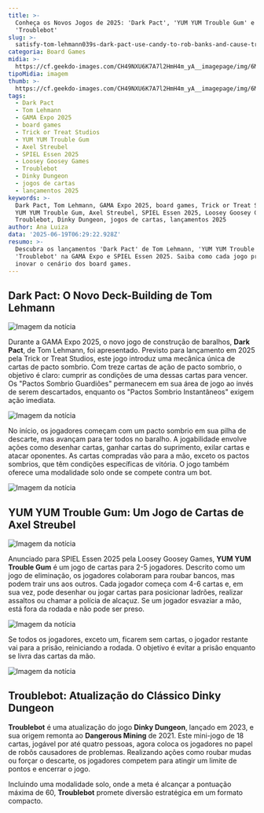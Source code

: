 ```yaml
---
title: >-
  Conheça os Novos Jogos de 2025: 'Dark Pact', 'YUM YUM Trouble Gum' e
  'Troublebot'
slug: >-
  satisfy-tom-lehmann039s-dark-pact-use-candy-to-rob-banks-and-cause-trouble-with-bots
categoria: Board Games
midia: >-
  https://cf.geekdo-images.com/CH49NXU6K7A7l2HmH4m_yA__imagepage/img/6MNQSEn-BaT9_3Cp-oZF_d6Ohgo=/fit-in/900x600/filters:no_upscale():strip_icc()/pic8942612.jpg
tipoMidia: imagem
thumb: >-
  https://cf.geekdo-images.com/CH49NXU6K7A7l2HmH4m_yA__imagepage/img/6MNQSEn-BaT9_3Cp-oZF_d6Ohgo=/fit-in/900x600/filters:no_upscale():strip_icc()/pic8942612.jpg
tags:
  - Dark Pact
  - Tom Lehmann
  - GAMA Expo 2025
  - board games
  - Trick or Treat Studios
  - YUM YUM Trouble Gum
  - Axel Streubel
  - SPIEL Essen 2025
  - Loosey Goosey Games
  - Troublebot
  - Dinky Dungeon
  - jogos de cartas
  - lançamentos 2025
keywords: >-
  Dark Pact, Tom Lehmann, GAMA Expo 2025, board games, Trick or Treat Studios,
  YUM YUM Trouble Gum, Axel Streubel, SPIEL Essen 2025, Loosey Goosey Games,
  Troublebot, Dinky Dungeon, jogos de cartas, lançamentos 2025
author: Ana Luiza
data: '2025-06-19T06:29:22.928Z'
resumo: >-
  Descubra os lançamentos 'Dark Pact' de Tom Lehmann, 'YUM YUM Trouble Gum' e
  'Troublebot' na GAMA Expo e SPIEL Essen 2025. Saiba como cada jogo promete
  inovar o cenário dos board games.
---
```


## Dark Pact: O Novo Deck-Building de Tom Lehmann

![Imagem da notícia](https://cf.geekdo-images.com/M1FH-KAlYRzFda-6ekU4IA__imagepage/img/IXE9Wzl-JkwIReKAcAuWDVFOYH8=/fit-in/900x600/filters:no_upscale():strip_icc()/pic8942614.png)

Durante a GAMA Expo 2025, o novo jogo de construção de baralhos, **Dark Pact**, de Tom Lehmann, foi apresentado. Previsto para lançamento em 2025 pela Trick or Treat Studios, este jogo introduz uma mecânica única de cartas de pacto sombrio. Com treze cartas de ação de pacto sombrio, o objetivo é claro: cumprir as condições de uma dessas cartas para vencer. Os "Pactos Sombrio Guardiões" permanecem em sua área de jogo ao invés de serem descartados, enquanto os "Pactos Sombrio Instantâneos" exigem ação imediata.

![Imagem da notícia](https://cf.geekdo-images.com/np3lXmnfyU4xmp08jYyTwA__imagepage/img/27SJ2xIT1egzh775lq-ZPvPTNgA=/fit-in/900x600/filters:no_upscale():strip_icc()/pic8942685.jpg)

No início, os jogadores começam com um pacto sombrio em sua pilha de descarte, mas avançam para ter todos no baralho. A jogabilidade envolve ações como desenhar cartas, ganhar cartas do suprimento, exilar cartas e atacar oponentes. As cartas compradas vão para a mão, exceto os pactos sombrios, que têm condições específicas de vitória. O jogo também oferece uma modalidade solo onde se compete contra um bot.

![Imagem da notícia](https://cf.geekdo-images.com/z2QGf7pwZRmwDNVq-h3Otw__imagepage/img/0B27Pd1ohIHo3OaV-0Vrbep7zDI=/fit-in/900x600/filters:no_upscale():strip_icc()/pic8934788.png)

## YUM YUM Trouble Gum: Um Jogo de Cartas de Axel Streubel

![Imagem da notícia](https://cf.geekdo-images.com/_tJA0LwYyY-0YnaHDUId8w__imagepage/img/5uad_MMaovN1QpRoE7_ukB4PMbE=/fit-in/900x600/filters:no_upscale():strip_icc()/pic6483200.png)

Anunciado para SPIEL Essen 2025 pela Loosey Goosey Games, **YUM YUM Trouble Gum** é um jogo de cartas para 2-5 jogadores. Descrito como um jogo de eliminação, os jogadores colaboram para roubar bancos, mas podem trair uns aos outros. Cada jogador começa com 4-6 cartas e, em sua vez, pode desenhar ou jogar cartas para posicionar ladrões, realizar assaltos ou chamar a polícia de alcaçuz. Se um jogador esvaziar a mão, está fora da rodada e não pode ser preso.

![Imagem da notícia](https://cf.geekdo-images.com/LNBkdIP7k4Mxd3lc1fP2yw__imagepage/img/3aJ7_UFGUAb7g5nnmvHxdqb4P4I=/fit-in/900x600/filters:no_upscale():strip_icc()/pic8171811.png)

Se todos os jogadores, exceto um, ficarem sem cartas, o jogador restante vai para a prisão, reiniciando a rodada. O objetivo é evitar a prisão enquanto se livra das cartas da mão.

![Imagem da notícia](https://cf.geekdo-images.com/08ZoEmUSmLV1rr-cJ4U3sA__imagepage/img/CQl3rHeqj1Eka0Kdw_oL-x7YMBM=/fit-in/900x600/filters:no_upscale():strip_icc()/pic8934787.png)

## Troublebot: Atualização do Clássico Dinky Dungeon

**Troublebot** é uma atualização do jogo **Dinky Dungeon**, lançado em 2023, e sua origem remonta ao **Dangerous Mining** de 2021. Este mini-jogo de 18 cartas, jogável por até quatro pessoas, agora coloca os jogadores no papel de robôs causadores de problemas. Realizando ações como roubar mudas ou forçar o descarte, os jogadores competem para atingir um limite de pontos e encerrar o jogo. 

Incluindo uma modalidade solo, onde a meta é alcançar a pontuação máxima de 60, **Troublebot** promete diversão estratégica em um formato compacto.
